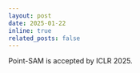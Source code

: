 ```yaml
---
layout: post
date: 2025-01-22
inline: true
related_posts: false
---
```


Point-SAM is accepted by ICLR 2025.
